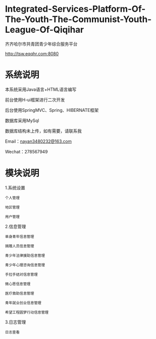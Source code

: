 # Integrated-Services-Platform-Of-The-Youth-The-Communist-Youth-League-Of-Qiqihar
齐齐哈尔市共青团青少年综合服务平台

http://tsw.eqqhr.com:8080

# 系统说明
本系统采用Java语言+HTML语言编写

前台使用H-ui框架进行二次开发

后台使用SpringMVC、Spring、HIBERNATE框架

数据库采用MySql

数据库结构未上传，如有需要，请联系我

Email：nayan3480232@163.com

Wechat：278567949

# 模块说明
1.系统设置

	个人管理

	地区管理

	用户管理

2.信息管理

	单身青年信息管理

	捐赠人员信息管理

	青少年法律援助信息管理

	青少年心理咨询信息管理

	手拉手结对信息管理

	微心愿信息管理

	医疗救助信息管理

	青年就业创业信息管理

	希望工程圆梦行动信息管理

3.日志管理

	日志查看